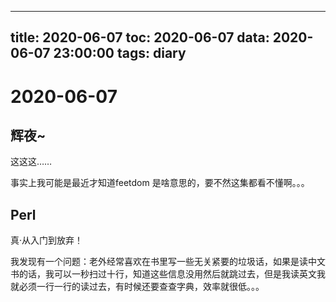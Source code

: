 
---
title: 2020-06-07
toc: 2020-06-07
data: 2020-06-07 23:00:00
tags: diary
---


# 2020-06-07

## 辉夜~

这这这……

事实上我可能是最近才知道feetdom 是啥意思的，要不然这集都看不懂啊。。。

## Perl

真·从入门到放弃！

我发现有一个问题：老外经常喜欢在书里写一些无关紧要的垃圾话，如果是读中文书的话，我可以一秒扫过十行，知道这些信息没用然后就跳过去，但是我读英文我就必须一行一行的读过去，有时候还要查查字典，效率就很低。。。

